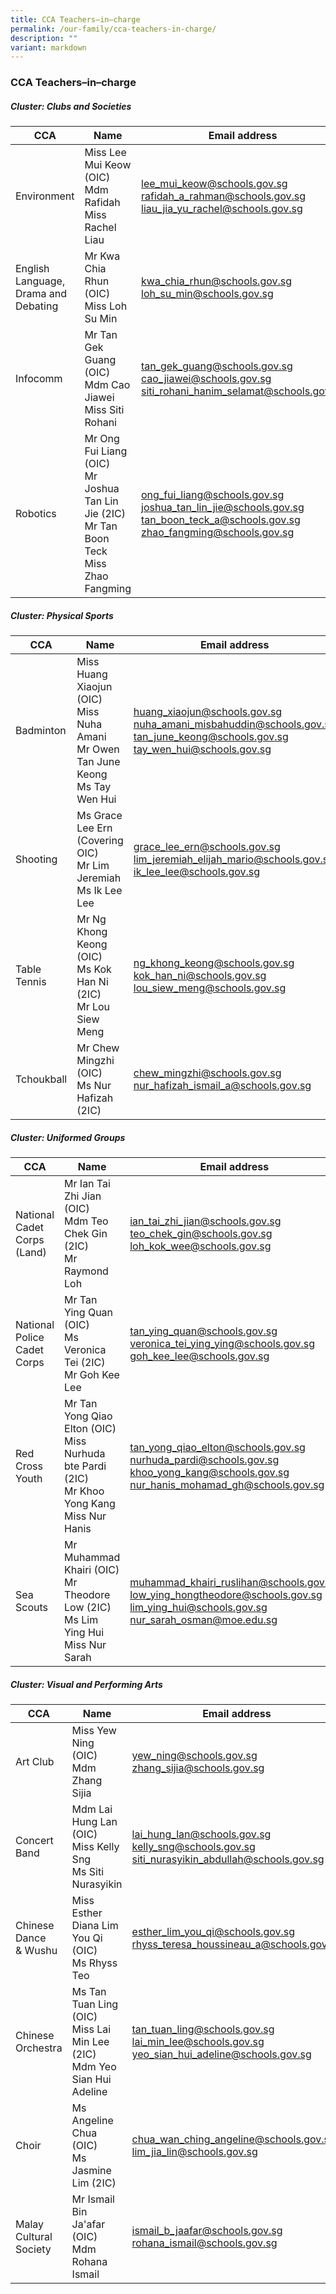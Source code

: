 ```yaml
---
title: CCA Teachers–in–charge
permalink: /our-family/cca-teachers-in-charge/
description: ""
variant: markdown
---
```

### **CCA Teachers–in–charge**

##### **Cluster: Clubs and Societies**

| CCA | Name | Email address |
|---|---|---|
| Environment | Miss Lee Mui Keow (OIC)<br>Mdm Rafidah<br> Miss Rachel Liau | lee_mui_keow@schools.gov.sg<br>rafidah_a_rahman@schools.gov.sg<br>liau_jia_yu_rachel@schools.gov.sg |
| English Language, Drama and Debating | Mr Kwa Chia Rhun (OIC)<br>Miss Loh Su Min | kwa_chia_rhun@schools.gov.sg<br>loh_su_min@schools.gov.sg |
| Infocomm | Mr Tan Gek Guang (OIC)<br>Mdm Cao Jiawei<br>Miss Siti Rohani | tan_gek_guang@schools.gov.sg<br>cao_jiawei@schools.gov.sg<br>siti_rohani_hanim_selamat@schools.gov.sg|
| Robotics | Mr Ong Fui Liang (OIC)<br>Mr Joshua Tan Lin Jie (2IC)<br>Mr Tan Boon Teck<br>Miss Zhao Fangming | ong_fui_liang@schools.gov.sg<br>joshua_tan_lin_jie@schools.gov.sg<br>tan_boon_teck_a@schools.gov.sg<br>zhao_fangming@schools.gov.sg |

##### **Cluster: Physical Sports**

| CCA | Name | Email address |
|---|---|---|
| Badminton | Miss Huang Xiaojun (OIC)<br>Miss Nuha Amani<br>Mr Owen Tan June Keong <br> Ms Tay Wen Hui| huang_xiaojun@schools.gov.sg<br>nuha_amani_misbahuddin@schools.gov.sg<br>tan_june_keong@schools.gov.sg<br> tay_wen_hui@schools.gov.sg|
| Shooting | Ms Grace Lee Ern (Covering OIC)<br>Mr Lim Jeremiah<br>Ms Ik Lee Lee | grace_lee_ern@schools.gov.sg<br>lim_jeremiah_elijah_mario@schools.gov.sg<br>ik_lee_lee@schools.gov.sg |
| Table Tennis | Mr Ng Khong Keong (OIC)<br>Ms Kok Han Ni (2IC)<br>Mr Lou Siew Meng | ng_khong_keong@schools.gov.sg<br>kok_han_ni@schools.gov.sg<br> lou_siew_meng@schools.gov.sg |
| Tchoukball | Mr Chew Mingzhi (OIC)<br>Ms Nur Hafizah (2IC) | chew_mingzhi@schools.gov.sg<br> nur_hafizah_ismail_a@schools.gov.sg |

##### **Cluster: Uniformed Groups**

| CCA | Name | Email address |
|---|---|---|
| National Cadet Corps (Land) | Mr Ian Tai Zhi Jian (OIC)<br>Mdm Teo Chek Gin (2IC)<br>Mr Raymond Loh | ian_tai_zhi_jian@schools.gov.sg<br>teo_chek_gin@schools.gov.sg<br>loh_kok_wee@schools.gov.sg |
| National Police Cadet Corps | Mr Tan Ying Quan (OIC)<br>Ms Veronica Tei (2IC)<br>Mr Goh Kee Lee | tan_ying_quan@schools.gov.sg<br>veronica_tei_ying_ying@schools.gov.sg<br>goh_kee_lee@schools.gov.sg |
| Red Cross Youth | Mr Tan Yong Qiao Elton (OIC)<br>Miss Nurhuda bte Pardi (2IC)<br>Mr Khoo Yong Kang <br> Miss Nur Hanis | tan_yong_qiao_elton@schools.gov.sg<br>nurhuda_pardi@schools.gov.sg<br>khoo_yong_kang@schools.gov.sg<br>nur_hanis_mohamad_gh@schools.gov.sg |
| Sea Scouts | Mr Muhammad Khairi (OIC)<br>Mr Theodore Low (2IC)<br>Ms Lim Ying Hui<br>Miss Nur Sarah| muhammad_khairi_ruslihan@schools.gov.sg<br>low_ying_hongtheodore@schools.gov.sg<br>lim_ying_hui@schools.gov.sg<br>nur_sarah_osman@moe.edu.sg|

##### **Cluster: Visual and Performing Arts**

| CCA | Name | Email address |
|---|---|---|
| Art Club | Miss Yew Ning (OIC)<br>Mdm Zhang Sijia | yew_ning@schools.gov.sg<br>zhang_sijia@schools.gov.sg |
| Concert Band | Mdm Lai Hung Lan (OIC)<br>Miss Kelly Sng<br>Ms Siti Nurasyikin | lai_hung_lan@schools.gov.sg<br>kelly_sng@schools.gov.sg<br>siti_nurasyikin_abdullah@schools.gov.sg |
| Chinese Dance<br>&amp; Wushu | Miss Esther Diana Lim You Qi (OIC)<br>Ms Rhyss Teo| esther_lim_you_qi@schools.gov.sg<br> rhyss_teresa_houssineau_a@schools.gov.sg |
| Chinese Orchestra | Ms Tan Tuan Ling (OIC)<br>Miss Lai Min Lee (2IC)<br>Mdm Yeo Sian Hui Adeline| tan_tuan_ling@schools.gov.sg<br>lai_min_lee@schools.gov.sg<br>yeo_sian_hui_adeline@schools.gov.sg |
| Choir | Ms Angeline Chua (OIC)<br>Ms Jasmine Lim (2IC) | chua_wan_ching_angeline@schools.gov.sg<br>lim_jia_lin@schools.gov.sg |
| Malay Cultural Society | Mr Ismail Bin Ja'afar (OIC)<br>Mdm Rohana Ismail | ismail_b_jaafar@schools.gov.sg<br>rohana_ismail@schools.gov.sg |